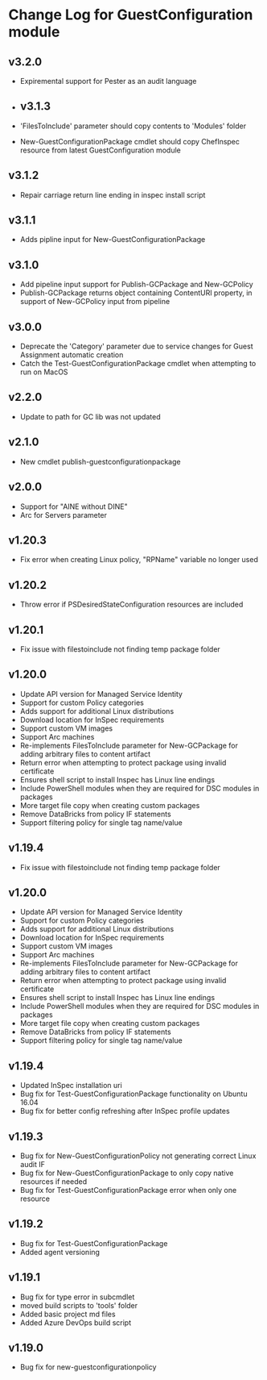 # Change Log for GuestConfiguration module

## v3.2.0

- Expiremental support for Pester as an audit language

- ## v3.1.3

- 'FilesToInclude' parameter should copy contents to 'Modules' folder
- New-GuestConfigurationPackage cmdlet should copy ChefInspec resource from latest GuestConfiguration module

## v3.1.2

- Repair carriage return line ending in inspec install script

## v3.1.1

- Adds pipline input for New-GuestConfigurationPackage

## v3.1.0

- Add pipeline input support for Publish-GCPackage and New-GCPolicy
- Publish-GCPackage returns object containing ContentURI property, in support of New-GCPolicy input from pipeline

## v3.0.0

- Deprecate the 'Category' parameter due to service changes for Guest Assignment automatic creation
- Catch the Test-GuestConfigurationPackage cmdlet when attempting to run on MacOS

## v2.2.0

- Update to path for GC lib was not updated

## v2.1.0

- New cmdlet publish-guestconfigurationpackage

## v2.0.0

- Support for "AINE without DINE"
- Arc for Servers parameter

## v1.20.3

- Fix error when creating Linux policy, "RPName" variable no longer used

## v1.20.2

- Throw error if PSDesiredStateConfiguration resources are included

## v1.20.1

- Fix issue with filestoinclude not finding temp package folder

## v1.20.0

- Update API version for Managed Service Identity
- Support for custom Policy categories
- Adds support for additional Linux distributions
- Download location for InSpec requirements
- Support custom VM images
- Support Arc machines
- Re-implements FilesToInclude parameter for New-GCPackage for adding arbitrary files to content artifact
- Return error when attempting to protect package using invalid certificate
- Ensures shell script to install Inspec has Linux line endings
- Include PowerShell modules when they are required for DSC modules in packages
- More target file copy when creating custom packages
- Remove DataBricks from policy IF statements
- Support filtering policy for single tag name/value

## v1.19.4

- Fix issue with filestoinclude not finding temp package folder

## v1.20.0

- Update API version for Managed Service Identity
- Support for custom Policy categories
- Adds support for additional Linux distributions
- Download location for InSpec requirements
- Support custom VM images
- Support Arc machines
- Re-implements FilesToInclude parameter for New-GCPackage for adding arbitrary files to content artifact
- Return error when attempting to protect package using invalid certificate
- Ensures shell script to install Inspec has Linux line endings
- Include PowerShell modules when they are required for DSC modules in packages
- More target file copy when creating custom packages
- Remove DataBricks from policy IF statements
- Support filtering policy for single tag name/value

## v1.19.4

- Updated InSpec installation uri
- Bug fix for Test-GuestConfigurationPackage functionality on Ubuntu 16.04
- Bug fix for better config refreshing after InSpec profile updates

## v1.19.3

- Bug fix for New-GuestConfigurationPolicy not generating correct Linux audit IF
- Bug fix for New-GuestConfigurationPackage to only copy native resources if needed
- Bug fix for Test-GuestConfigurationPackage error when only one resource

## v1.19.2

- Bug fix for Test-GuestConfigurationPackage
- Added agent versioning

## v1.19.1

- Bug fix for type error in subcmdlet
- moved build scripts to 'tools' folder
- Added basic project md files
- Added Azure DevOps build script

## v1.19.0

- Bug fix for new-guestconfigurationpolicy
